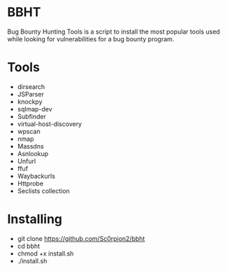 # BBHT

Bug Bounty Hunting Tools is a script to install the most popular tools used while looking for vulnerabilities for a bug bounty program.
 
# Tools

- dirsearch
- JSParser
- knockpy
- sqlmap-dev
- Subfinder
- virtual-host-discovery
- wpscan
- nmap
- Massdns
- Asnlookup
- Unfurl
- ffuf
- Waybackurls
- Httprobe
- Seclists collection


# Installing
- git clone https://github.com/Sc0rpion2/bbht
- cd bbht
- chmod +x install.sh
- ./install.sh
